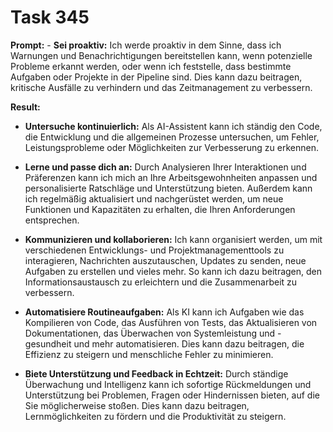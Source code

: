 # Task 345

**Prompt:** - **Sei proaktiv:** Ich werde proaktiv in dem Sinne, dass ich Warnungen und Benachrichtigungen bereitstellen kann, wenn potenzielle Probleme erkannt werden, oder wenn ich feststelle, dass bestimmte Aufgaben oder Projekte in der Pipeline sind. Dies kann dazu beitragen, kritische Ausfälle zu verhindern und das Zeitmanagement zu verbessern.

**Result:**
- **Untersuche kontinuierlich:** Als AI-Assistent kann ich ständig den Code, die Entwicklung und die allgemeinen Prozesse untersuchen, um Fehler, Leistungsprobleme oder Möglichkeiten zur Verbesserung zu erkennen.
   
- **Lerne und passe dich an:** Durch Analysieren Ihrer Interaktionen und Präferenzen kann ich mich an Ihre Arbeitsgewohnheiten anpassen und personalisierte Ratschläge und Unterstützung bieten. Außerdem kann ich regelmäßig aktualisiert und nachgerüstet werden, um neue Funktionen und Kapazitäten zu erhalten, die Ihren Anforderungen entsprechen.

- **Kommunizieren und kollaborieren:** Ich kann organisiert werden, um mit verschiedenen Entwicklungs- und Projektmanagementtools zu interagieren, Nachrichten auszutauschen, Updates zu senden, neue Aufgaben zu erstellen und vieles mehr. So kann ich dazu beitragen, den Informationsaustausch zu erleichtern und die Zusammenarbeit zu verbessern.

- **Automatisiere Routineaufgaben:** Als KI kann ich Aufgaben wie das Kompilieren von Code, das Ausführen von Tests, das Aktualisieren von Dokumentationen, das Überwachen von Systemleistung und -gesundheit und mehr automatisieren. Dies kann dazu beitragen, die Effizienz zu steigern und menschliche Fehler zu minimieren.

- **Biete Unterstützung und Feedback in Echtzeit:** Durch ständige Überwachung und Intelligenz kann ich sofortige Rückmeldungen und Unterstützung bei Problemen, Fragen oder Hindernissen bieten, auf die Sie möglicherweise stoßen. Dies kann dazu beitragen, Lernmöglichkeiten zu fördern und die Produktivität zu steigern.
